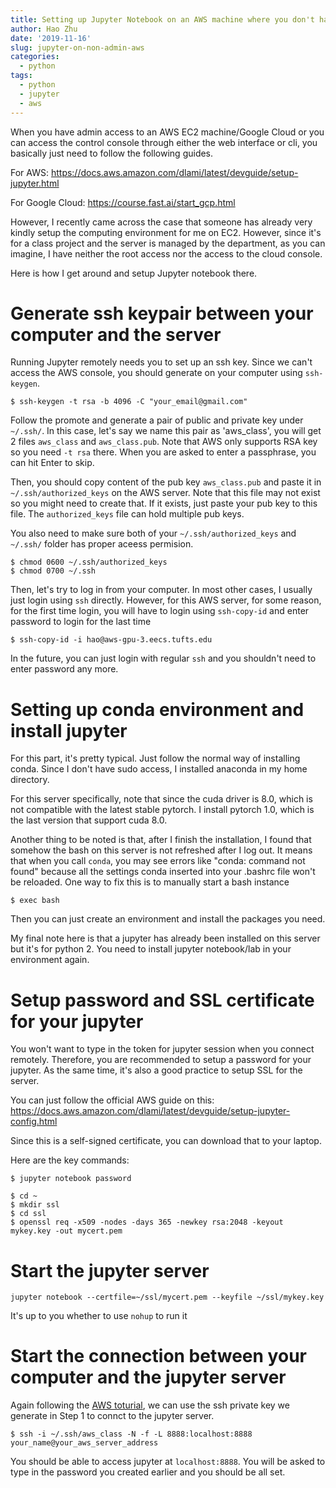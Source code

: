 ```yaml
---
title: Setting up Jupyter Notebook on an AWS machine where you don't have admin access
author: Hao Zhu
date: '2019-11-16'
slug: jupyter-on-non-admin-aws
categories:
  - python
tags:
  - python
  - jupyter
  - aws
---
```


When you have admin access to an AWS EC2 machine/Google Cloud or you can access the control console through either the web interface or cli, you basically just need to follow the following guides.

For AWS: https://docs.aws.amazon.com/dlami/latest/devguide/setup-jupyter.html

For Google Cloud: https://course.fast.ai/start_gcp.html 

However, I recently came across the case that someone has already very kindly setup the computing environment for me on EC2. However, since it's for a class project and the server is managed by the department, as you can imagine, I have neither the root access nor the access to the cloud console. 

Here is how I get around and setup Jupyter notebook there. 

# Generate ssh keypair between your computer and the server
Running Jupyter remotely needs you to set up an ssh key. Since we can't access the AWS console, you should generate on your computer using `ssh-keygen`.

```
$ ssh-keygen -t rsa -b 4096 -C "your_email@gmail.com"
```

Follow the promote and generate a pair of public and private key under `~/.ssh/`. In this case, let's say we name this pair as 'aws_class', you will get 2 files `aws_class` and `aws_class.pub`. Note that AWS only supports RSA key so you need `-t rsa` there. When you are asked to enter a passphrase, you can hit Enter to skip. 

Then, you should copy content of the pub key `aws_class.pub` and paste it in `~/.ssh/authorized_keys` on the AWS server. Note that this file may not exist so you might need to create that. If it exists, just paste your pub key to this file. The `authorized_keys` file can hold multiple pub keys.

You also need to make sure both of your `~/.ssh/authorized_keys` and `~/.ssh/` folder has proper aceess permision.

```
$ chmod 0600 ~/.ssh/authorized_keys
$ chmod 0700 ~/.ssh
```

Then, let's try to log in from your computer. In most other cases, I usually just login using `ssh` directly. However, for this AWS server, for some reason, for the first time login, you will have to login using `ssh-copy-id` and enter password to login for the last time 

```
$ ssh-copy-id -i hao@aws-gpu-3.eecs.tufts.edu
```

In the future, you can just login with regular `ssh` and you shouldn't need to enter password any more. 

# Setting up conda environment and install jupyter
For this part, it's pretty typical. Just follow the normal way of installing conda. Since I don't have sudo access, I installed anaconda in my home directory. 

For this server specifically, note that since the cuda driver is 8.0, which is not compatible with the latest stable pytorch. I install pytorch 1.0, which is the last version that support cuda 8.0.

Another thing to be noted is that, after I finish the installation, I found that somehow the bash on this server is not refreshed after I log out. It means that when you call `conda`, you may see errors like "conda: command not found" because all the settings conda inserted into your .bashrc file won't be reloaded. One way to fix this is to manually start a bash instance

```
$ exec bash
```

Then you can just create an environment and install the packages you need. 

My final note here is that a jupyter has already been installed on this server but it's for python 2. You need to install jupyter notebook/lab in your environment again. 

# Setup password and SSL certificate for your jupyter
You won't want to type in the token for jupyter session when you connect remotely. Therefore, you are recommended to setup a password for your jupyter. As the same time, it's also a good practice to setup SSL for the server.

You can just follow the official AWS guide on this: https://docs.aws.amazon.com/dlami/latest/devguide/setup-jupyter-config.html

Since this is a self-signed certificate, you can download that to your laptop.

Here are the key commands:

```
$ jupyter notebook password
```

```
$ cd ~
$ mkdir ssl
$ cd ssl
$ openssl req -x509 -nodes -days 365 -newkey rsa:2048 -keyout mykey.key -out mycert.pem
```

# Start the jupyter server

```
jupyter notebook --certfile=~/ssl/mycert.pem --keyfile ~/ssl/mykey.key
```

It's up to you whether to use `nohup` to run it

# Start the connection between your computer and the jupyter server
Again following the [AWS toturial](https://docs.aws.amazon.com/dlami/latest/devguide/setup-jupyter-configure-client-linux.html), we can use the ssh private key we generate in Step 1 to connct to the jupyter server. 

```
$ ssh -i ~/.ssh/aws_class -N -f -L 8888:localhost:8888 your_name@your_aws_server_address
```

You should be able to access jupyter at `localhost:8888`. You will be asked to type in the password you created earlier and you should be all set. 
